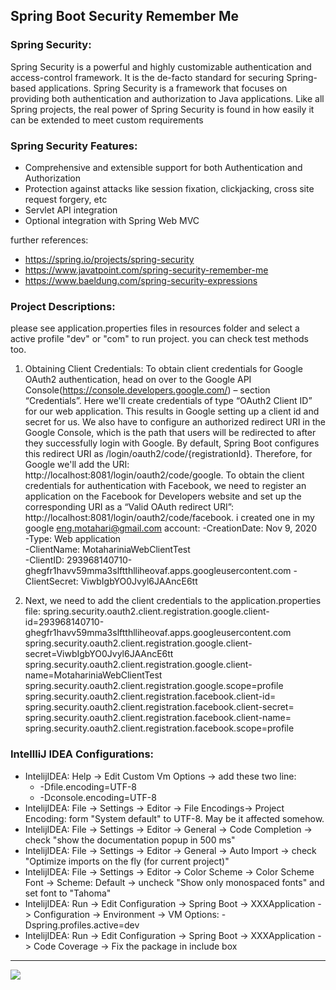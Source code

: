 ## Spring Boot Security Remember Me

### Spring Security:
Spring Security is a powerful and highly customizable authentication and access-control framework. It is the de-facto standard for securing Spring-based applications.
Spring Security is a framework that focuses on providing both authentication and authorization to Java applications. Like all Spring projects, the real power of Spring Security is found in how easily it can be extended to meet custom requirements

### Spring Security Features:
- Comprehensive and extensible support for both Authentication and Authorization
- Protection against attacks like session fixation, clickjacking, cross site request forgery, etc
- Servlet API integration
- Optional integration with Spring Web MVC


further references:     
- https://spring.io/projects/spring-security
- https://www.javatpoint.com/spring-security-remember-me
- https://www.baeldung.com/spring-security-expressions



### Project Descriptions:
please see application.properties files in resources folder and select a active profile "dev" or "com" to run project. you can check test methods too.  

1. Obtaining Client Credentials:
To obtain client credentials for Google OAuth2 authentication, head on over to the Google API Console(https://console.developers.google.com/) – section “Credentials”. Here we'll create credentials of type “OAuth2 Client ID” for our web application. This results in Google setting up a client id and secret for us. We also have to configure an authorized redirect URI in the Google Console, which is the path that users will be redirected to after they successfully login with Google. By default, Spring Boot configures this redirect URI as /login/oauth2/code/{registrationId}. Therefore, for Google we'll add the URI: http://localhost:8081/login/oauth2/code/google. To obtain the client credentials for authentication with Facebook, we need to register an application on the Facebook for Developers website and set up the corresponding URI as a “Valid OAuth redirect URI”: http://localhost:8081/login/oauth2/code/facebook. i created one in my google eng.motahari@gmail.com account:
-CreationDate: Nov 9, 2020  
-Type: Web application  
-ClientName: MotahariniaWebClientTest   
-ClientID: 293968140710-ghegfr1havv59mma3slftthlliheovaf.apps.googleusercontent.com 
-ClientSecret: ViwbIgbYO0Jvyl6JAAncE6tt 

2. Next, we need to add the client credentials to the application.properties file:
spring.security.oauth2.client.registration.google.client-id=293968140710-ghegfr1havv59mma3slftthlliheovaf.apps.googleusercontent.com
spring.security.oauth2.client.registration.google.client-secret=ViwbIgbYO0Jvyl6JAAncE6tt
spring.security.oauth2.client.registration.google.client-name=MotahariniaWebClientTest
spring.security.oauth2.client.registration.google.scope=profile
spring.security.oauth2.client.registration.facebook.client-id=<your client id> 
spring.security.oauth2.client.registration.facebook.client-secret=<your client secret>
spring.security.oauth2.client.registration.facebook.client-name=<your client name>
spring.security.oauth2.client.registration.facebook.scope=profile


### IntellliJ IDEA Configurations:
- IntelijIDEA: Help -> Edit Custom Vm Options -> add these two line:
    - -Dfile.encoding=UTF-8
    - -Dconsole.encoding=UTF-8
- IntelijIDEA: File -> Settings -> Editor -> File Encodings-> Project Encoding: form "System default" to UTF-8. May be it affected somehow.
- IntelijIDEA: File -> Settings -> Editor -> General -> Code Completion -> check "show the documentation popup in 500 ms"
- IntelijIDEA: File -> Settings -> Editor -> General -> Auto Import -> check "Optimize imports on the fly (for current project)"
- IntelijIDEA: File -> Settings -> Editor -> Color Scheme -> Color Scheme Font -> Scheme: Default -> uncheck "Show only monospaced fonts" and set font to "Tahoma"
- IntelijIDEA: Run -> Edit Configuration -> Spring Boot -> XXXApplication -> Configuration -> Environment -> VM Options: -Dspring.profiles.active=dev
- IntelijIDEA: Run -> Edit Configuration -> Spring Boot -> XXXApplication -> Code Coverage -> Fix the package in include box

<hr/>
<a href="mailto:eng.motahari@gmail.com?"><img src="https://img.shields.io/badge/gmail-%23DD0031.svg?&style=for-the-badge&logo=gmail&logoColor=white"/></a>



